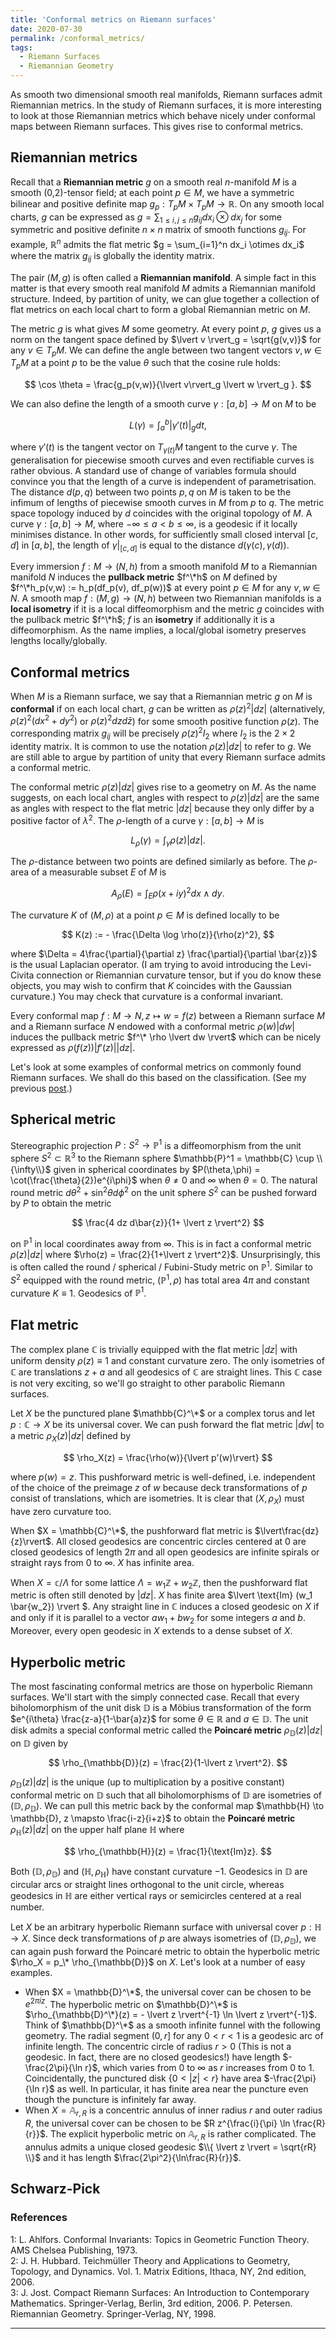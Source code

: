 ```yaml
---
title: 'Conformal metrics on Riemann surfaces'
date: 2020-07-30
permalink: /conformal_metrics/
tags:
  - Riemann Surfaces
  - Riemannian Geometry
---
```


As smooth two dimensional smooth real manifolds, Riemann surfaces admit Riemannian metrics. In the study of Riemann surfaces, it is more interesting to look at those Riemannian metrics which behave nicely under conformal maps between Riemann surfaces. This gives rise to conformal metrics.

## Riemannian metrics

Recall that a **Riemannian metric** $g$ on a smooth real $n$-manifold $M$ is a smooth (0,2)-tensor field; at each point $p \in M$, we have a symmetric bilinear and positive definite map $g_p : T_p M \times T_p M \to \mathbb{R}$. On any smooth local charts, $g$ can be expressed as $g = \sum_{1\leq i,j\leq n} g_{ij} dx_i \otimes dx_j$ for some symmetric and positive definite $n \times n$ matrix of smooth functions $g_{ij}$. For example, $\mathbb{R}^n$ admits the flat metric $g = \sum_{i=1}^n dx_i \otimes dx_i$ where the matrix $g_{ij}$ is globally the identity matrix.

The pair $(M, g)$ is often called a **Riemannian manifold**. A simple fact in this matter is that every smooth real manifold $M$ admits a Riemannian manifold structure. Indeed, by partition of unity, we can glue together a collection of flat metrics on each local chart to form a global Riemannian metric on $M$.

The metric $g$ is what gives $M$ some geometry. At every point $p$, $g$ gives us a norm on the tangent space defined by $\lvert v \rvert_g = \sqrt{g(v,v)}$ for any $v \in T_p M$. We can define the angle between two tangent vectors $v, w \in T_p M$ at a point $p$ to be the value $\theta$ such that the cosine rule holds:

$$
\cos \theta = \frac{g_p(v,w)}{\lvert v\rvert_g \lvert w \rvert_g }.
$$

We can also define the length of a smooth curve $\gamma : [a,b] \to M$ on $M$ to be

$$
L(\gamma) = \int_a^b \lvert \gamma'(t) \rvert_g dt,
$$

where $\gamma'(t)$ is the tangent vector on $T_{\gamma(t)}M$ tangent to the curve $\gamma$. The generalisation for piecewise smooth curves and even rectifiable curves is rather obvious. A standard use of change of variables formula should convince you that the length of a curve is independent of parametrisation. The distance $d(p,q)$ between two points $p,q$ on $M$ is taken to be the infimum of lengths of piecewise smooth curves in $M$ from $p$ to $q$. The metric space topology induced by $d$ coincides with the original topology of $M$. A curve $\gamma : [a,b] \to M$, where $-\infty \leq a < b \leq \infty$, is a geodesic if it locally minimises distance. In other words, for sufficiently small closed interval $[c,d]$ in $[a,b]$, the length of $\gamma\rvert_{[c,d]}$ is equal to the distance $d(\gamma(c), \gamma(d))$.

Every immersion $f: M \to (N,h)$ from a smooth manifold $M$ to a Riemannian manifold $N$ induces the **pullback metric** $f^\*h$ on $M$ defined by $f^\*h_p(v,w) := h_p(df_p(v), df_p(w))$ at every point $p \in M$ for any $v,w \in N$. A smooth map $f: (M, g) \to (N,h)$ between two Riemannian manifolds is a **local isometry** if it is a local diffeomorphism and the metric $g$ coincides with the pullback metric $f^\*h$; $f$ is an **isometry** if additionally it is a diffeomorphism. As the name implies, a local/global isometry preserves lengths locally/globally.

## Conformal metrics

When $M$ is a Riemann surface, we say that a Riemannian metric $g$ on $M$ is **conformal** if on each local chart, $g$ can be written as $\rho(z)^2 \lvert dz \rvert$ (alternatively, $\rho(z)^2 (dx^2 + dy^2)$ or $\rho(z)^2 dz d\bar{z}$) for some smooth positive function $\rho(z)$. The corresponding matrix $g_{ij}$ will be precisely $\rho(z)^2 I_2$ where $I_2$ is the $2 \times 2$ identity matrix. It is common to use the notation $\rho(z) \lvert dz \rvert$ to refer to $g$. We are still able to argue by partition of unity that every Riemann surface admits a conformal metric.

The conformal metric $\rho(z) \lvert dz \rvert$ gives rise to a geometry on $M$. As the name suggests, on each local chart, angles with respect to $\rho(z) \lvert dz \rvert$ are the same as angles with respect to the flat metric $\lvert dz \rvert$ because they only differ by a positive factor of $\lambda^2$. The $\rho$-length of a curve $\gamma : [a,b] \to M$ is

$$
L_\rho(\gamma) = \int_\gamma \rho(z) \lvert dz \rvert.
$$

The $\rho$-distance between two points are defined similarly as before. The $\rho$-area of a measurable subset $E$ of $M$ is

$$
A_\rho(E) = \int_E \rho(x+iy)^2 dx \wedge dy.
$$

The curvature $K$ of $(M,\rho)$ at a point $p \in M$ is defined locally to be

$$
K(z) := - \frac{\Delta \log \rho(z)}{\rho(z)^2},
$$

where $\Delta = 4\frac{\partial}{\partial z} \frac{\partial}{\partial \bar{z}}$ is the usual Laplacian operator. (I am trying to avoid introducing the Levi-Civita connection or Riemannian curvature tensor, but if you do know these objects, you may wish to confirm that $K$ coincides with the Gaussian curvature.) You may check that curvature is a conformal invariant.

Every conformal map $f: M \to N, z \mapsto w=f(z)$ between a Riemann surface $M$ and a Riemann surface $N$ endowed with a conformal metric $\rho(w) \lvert dw \rvert$ induces the pullback metric $f^\* \rho \lvert dw \rvert$ which can be nicely expressed as $\rho(f(z)) \lvert f'(z) \rvert \lvert dz \rvert$.

Let's look at some examples of conformal metrics on commonly found Riemann surfaces. We shall do this based on the classification. (See my previous [post](/posts/2020/06/classificaiton/).)

## Spherical metric

Stereographic projection $P : S^2 \to \mathbb{P}^1$ is a diffeomorphism from the unit sphere $S^2 \subset \mathbb{R}^3$ to the Riemann sphere $\mathbb{P}^1 = \mathbb{C} \cup \\{\infty\\}$ given in spherical coordinates by $P(\theta,\phi) = \cot(\frac{\theta}{2})e^{i\phi}$ when $\theta \neq 0$ and $\infty$ when $\theta = 0$. The natural round metric $d\theta^2 + \sin^2\theta d\phi^2$ on the unit sphere $S^2$ can be pushed forward by $P$ to obtain the metric

$$
\frac{4 dz d\bar{z}}{1+ \lvert z \rvert^2}
$$

on $\mathbb{P}^1$ in local coordinates away from $\infty$. This is in fact a conformal metric $\rho(z) \lvert dz\rvert$ where $\rho(z) = \frac{2}{1+\lvert z \rvert^2}$. Unsurprisingly, this is often called the round / spherical / Fubini-Study metric on $\mathbb{P}^1$. Similar to $S^2$ equipped with the round metric, $(\mathbb{P}^1,\rho)$ has total area $4 \pi$ and constant curvature $K \equiv 1$. Geodesics of $\mathbb{P}^1$.

## Flat metric

The complex plane $\mathbb{C}$ is trivially equipped with the flat metric $\lvert dz \rvert$ with uniform density $\rho(z) \equiv 1$ and constant curvature zero. The only isometries of $\mathbb{C}$ are translations $z+a$ and all geodesics of $\mathbb{C}$ are straight lines. This $\mathbb{C}$ case is not very exciting, so we'll go straight to other parabolic Riemann surfaces.

Let $X$ be the punctured plane $\mathbb{C}^\*$ or a complex torus and let $p : \mathbb{C} \to X$ be its universal cover. We can push forward the flat metric $\lvert dw \rvert$ to a metric $\rho_X(z) \lvert dz \rvert$ defined by

$$
\rho_X(z) = \frac{\rho(w)}{\lvert p'(w)\rvert}
$$

where $p(w) = z$. This pushforward metric is well-defined, i.e. independent of the choice of the preimage $z$ of $w$ because deck transformations of $p$ consist of translations, which are isometries. It is clear that $(X, \rho_X)$ must have zero curvature too.

When $X = \mathbb{C}^\*$, the pushforward flat metric is $\lvert\frac{dz}{z}\rvert$. All closed geodesics are concentric circles centered at $0$ are closed geodesics of length $2\pi$ and all open geodesics are infinite spirals or straight rays from $0$ to $\infty$. $X$ has infinite area.

When $X = \mathbb{c} / \Lambda$ for some lattice $\Lambda = w_1\mathbb{Z} + w_2 \mathbb{Z}$, then the pushforward flat metric is often still denoted by $\lvert dz \rvert$. $X$ has finite area $\lvert \text{Im} (w_1 \bar{w_2}) \rvert $. Any straight line in $\mathbb{C}$ induces a closed geodesic on $X$ if and only if it is parallel to a vector $a w_1 + b w_2$ for some integers $a$ and $b$. Moreover, every open geodesic in $X$ extends to a dense subset of $X$.

## Hyperbolic metric

The most fascinating conformal metrics are those on hyperbolic Riemann surfaces. We'll start with the simply connected case. Recall that every biholomorphism of the unit disk $\mathbb{D}$ is a Möbius transformation of the form $e^{i\theta} \frac{z-a}{1-\bar{a}z}$ for some $\theta \in \mathbb{R}$ and $a \in \mathbb{D}$. The unit disk admits a special conformal metric called the **Poincaré metric** $\rho_{\mathbb{D}}(z) \lvert dz \rvert$ on $\mathbb{D}$ given by

$$
\rho_{\mathbb{D}}(z) = \frac{2}{1-\lvert z \rvert^2}.
$$

$\rho_{\mathbb{D}}(z) \lvert dz \rvert$ is the unique (up to multiplication by a positive constant) conformal metric on $\mathbb{D}$ such that all biholomorphisms of $\mathbb{D}$ are isometries of $(\mathbb{D}, \rho_{\mathbb{D}})$. We can pull this metric back by the conformal map $\mathbb{H} \to \mathbb{D}, z \mapsto \frac{i-z}{i+z}$ to obtain the **Poincaré metric** $\rho_{\mathbb{H}}(z) \lvert dz \rvert$ on the upper half plane $\mathbb{H}$ where

$$
\rho_{\mathbb{H}}(z) = \frac{1}{\text{Im}z}.
$$

Both $(\mathbb{D}, \rho_{\mathbb{D}})$ and $(\mathbb{H}, \rho_{\mathbb{H}})$ have constant curvature $-1$. Geodesics in $\mathbb{D}$ are circular arcs or straight lines orthogonal to the unit circle, whereas geodesics in $\mathbb{H}$ are either vertical rays or semicircles centered at a real number.

Let $X$ be an arbitrary hyperbolic Riemann surface with universal cover $p: \mathbb{H} \to X$. Since deck transformations of $p$ are always isometries of $(\mathbb{D}, \rho_{\mathbb{D}})$, we can again push forward the Poincaré metric to obtain the hyperbolic metric $\rho_X = p_\* \rho_{\mathbb{D}}$ on $X$. Let's look at a number of easy examples.
* When $X = \mathbb{D}^\*$, the universal cover can be chosen to be $e^{2\pi i z}$. The hyperbolic metric on $\mathbb{D}^\*$ is $\rho_{\mathbb{D}^\*}(z) = - \lvert z \rvert^{-1} \ln \lvert z \rvert^{-1}$. Think of $\mathbb{D}^\*$ as a smooth infinite funnel with the following geometry. The radial segment $(0,r]$ for any $0<r<1$ is a geodesic arc of infinite length. The concentric circle of radius $r>0$ (This is not a geodesic. In fact, there are no closed geodesics!) have length $-\frac{2\pi}{\ln r}$, which varies from $0$ to $\infty$ as $r$ increases from $0$ to $1$. Coincidentally, the punctured disk $\{0<\lvert z \rvert< r\}$ have area $-\frac{2\pi}{\ln r}$ as well. In particular, it has finite area near the puncture even though the puncture is infinitely far away.
* When $X = \mathbb{A}_{r,R}$ is a concentric annulus of inner radius $r$ and outer radius $R$, the universal cover can be chosen to be $R z^{\frac{i}{\pi} \ln \frac{R}{r}}$. The explicit hyperbolic metric on $\mathbb{A}_{r,R}$ is rather complicated. The annulus admits a unique closed geodesic $\\{ \lvert z \rvert = \sqrt{rR} \\}$ and it has length $\frac{2\pi^2}{\ln\frac{R}{r}}$.

## Schwarz-Pick

### References
<a name="fn1">1</a>: L. Ahlfors. Conformal Invariants: Topics in Geometric Function Theory. AMS Chelsea Publishing, 1973.  
<a name="fn2">2</a>: J. H. Hubbard. Teichmüller Theory and Applications to Geometry, Topology, and Dynamics. Vol. 1. Matrix Editions, Ithaca, NY, 2nd edition, 2006.  
<a name="fn3">3</a>: J. Jost. Compact Riemann Surfaces: An Introduction to Contemporary Mathematics. Springer-Verlag, Berlin, 3rd edition, 2006.
P. Petersen. Riemannian Geometry. Springer-Verlag, NY, 1998.  

------
